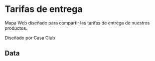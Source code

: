 # Tarifas de entrega

Mapa Web diseñado para compartir las tarifas de entrega de nuestros  productos.

Diseñado por Casa Club

## Data

